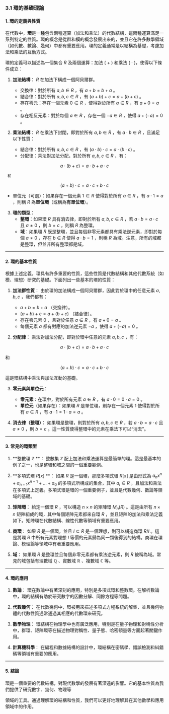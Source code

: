 ### 3.1 環的基礎理論
#### 1. 環的定義與性質

在代數中，**環**是一種包含兩種運算（加法和乘法）的代數結構，這兩種運算滿足一系列特定的性質。環的概念是從群和模的概念發展出來的，並且它在許多數學領域（如代數、數論、幾何）中都有重要應用。環的定義通常是以結構為基礎，考慮加法和乘法的互動方式。

環的定義可以描述為一個集合  $`R`$  及兩個運算：加法 ( $`+`$ ) 和乘法 ( $`\cdot`$ )，使得以下條件成立：

1. **加法結構**： $`R`$  在加法下構成一個阿貝爾群。
   - 交換律：對於所有  $`a, b \in R`$ ，有  $`a + b = b + a`$ 。
   - 結合律：對於所有  $`a, b, c \in R`$ ，有  $`(a + b) + c = a + (b + c)`$ 。
   - 存在零元：存在一個元素  $`0 \in R`$ ，使得對於所有  $`a \in R`$ ，有  $`a + 0 = a`$ 。
   - 存在相反元素：對於每個  $`a \in R`$ ，存在一個  $`-a \in R`$ ，使得  $`a + (-a) = 0`$ 。

2. **乘法結構**： $`R`$  在乘法下封閉，即對於所有  $`a, b \in R`$ ，有  $`a \cdot b \in R`$ ，且滿足以下性質：
   - 結合律：對於所有  $`a, b, c \in R`$ ，有  $`(a \cdot b) \cdot c = a \cdot (b \cdot c)`$ 。
   - 分配律：乘法對加法分配，對於所有  $`a, b, c \in R`$ ，有：
     
```math
a \cdot (b + c) = a \cdot b + a \cdot c
```

     和
     
```math
(a + b) \cdot c = a \cdot c + b \cdot c
```

   - 單位元（可選）：如果存在一個元素  $`1 \in R`$  使得對於所有  $`a \in R`$ ，有  $`a \cdot 1 = a`$ ，則稱  $`R`$  為**單位環**（或稱為**有單位環**）。

3. **環的類型**：
   - **整環**：如果環  $`R`$  具有消去律，即對於所有  $`a, b, c \in R`$ ，若  $`a \cdot b = a \cdot c`$  且  $`a \neq 0`$ ，則  $`b = c`$ ，則稱  $`R`$  為整環。
   - **域**：如果環  $`R`$  既是整環，並且每個非零元素都具有乘法逆元素，即對於每個  $`a \neq 0`$ ，存在  $`b \in R`$  使得  $`a \cdot b = 1`$ ，則稱  $`R`$  為域。注意，所有的域都是整環，但並非所有整環都是域。

---

#### 2. 環的基本性質

根據上述定義，環具有許多重要的性質，這些性質是代數結構和其他代數系統（如模、理想）研究的基礎。下面列出一些基本的環的性質：

1. **加法群性質**：
   由於環的加法構成一個阿貝爾群，因此對於環中的任意元素  $`a, b, c`$ ，我們都有：
   -  $`a + b = b + a`$ （交換律）。
   -  $`(a + b) + c = a + (b + c)`$ （結合律）。
   - 存在零元素  $`0`$ ，且對於任意  $`a \in R`$ ，有  $`a + 0 = a`$ 。
   - 每個元素  $`a`$  都有對應的加法逆元素  $`-a`$ ，使得  $`a + (-a) = 0`$ 。

2. **分配律**：
   乘法對加法分配，即對於環中任意的元素  $`a, b, c`$ ，有：
   
```math
a \cdot (b + c) = a \cdot b + a \cdot c
```

   和
   
```math
(a + b) \cdot c = a \cdot c + b \cdot c
```

   這是環結構中乘法與加法互動的基礎。

3. **零元素與單位元**：
   - **零元素**：在環中，對於所有元素  $`a \in R`$ ，有  $`a \cdot 0 = 0 \cdot a = 0`$ 。
   - **單位元**（如果存在）：如果環  $`R`$  是單位環，則存在一個元素  $`1`$  使得對於所有  $`a \in R`$ ，有  $`a \cdot 1 = 1 \cdot a = a`$ 。

4. **消去律（整環）**：
   如果環是整環，則對於所有  $`a, b, c \in R`$ ，若  $`a \cdot b = a \cdot c`$  且  $`a \neq 0`$ ，則  $`b = c`$ 。這一性質使得整環中的元素在乘法下可以“消去”。

---

#### 3. 常見的環類型

1. **整數環  $`\mathbb{Z}`$ **：
   整數集  $`\mathbb{Z}`$  配上加法和乘法運算是最簡單的環。這是最基本的例子之一，也是整環和域之間的一個重要範例。

2. **多項式環  $`R[x]`$ **：
   如果  $`R`$  是一個環，那麼多項式環  $`R[x]`$  是由形式為  $`a_n x^n + a_{n-1} x^{n-1} + \dots + a_0`$  的多項式所構成的集合，其中  $`a_i \in R`$ ，且加法和乘法在多項式上定義。多項式環是環的一個重要例子，並且是代數幾何、數論等領域的基礎。

3. **矩陣環**：
   給定一個環  $`R`$ ，可以構造  $`n \times n`$  的矩陣環  $`M_n(R)`$ 。這是由所有  $`n \times n`$  矩陣組成的環，其中每個矩陣元素都來自環  $`R`$ ，並且矩陣的加法和乘法定義如下。矩陣環在代數結構、線性代數等領域有重要應用。

4. **商環**：
   如果  $`R`$  是一個環，並且  $`I \subseteq R`$  是一個理想，則可以構造商環  $`R/I`$ 。這是將環  $`R`$  中所有元素對理想  $`I`$  等價的元素歸為同一類後得到的結構。商環在環論、模理論等領域中有著重要應用。

5. **域**：
   如果環  $`R`$  是整環並且每個非零元素都有乘法逆元素，則  $`R`$  被稱為域。常見的域包括有理數域  $`\mathbb{Q}`$ 、實數域  $`\mathbb{R}`$ 、複數域  $`\mathbb{C}`$  等。

---

#### 4. 環的應用

1. **數論**：
   環在數論中有著深刻的應用，特別是多項式環和整數環。在解析數論中，環的結構有助於研究數字的因數分解、同餘方程等問題。

2. **代數幾何**：
   在代數幾何中，環被用來描述多項式方程系統的解集，並且幾何物體的代數性質通常通過其相應的代數環來研究。

3. **數學物理**：
   環結構在物理學中也有廣泛應用，特別是在量子物理和對稱性分析中，群環、矩陣環等在描述物理對稱性、量子態、哈密頓量等方面起著關鍵作用。

4. **計算機科學**：
   在編程和數據結構的設計中，環結構在密碼學、錯誤檢測和糾錯碼等領域有重要的應用。

---

#### 5. 結論

環是一個重要的代數結構，對現代數學的發展有著深遠的影響。它的基本性質為我們提供了研究數字、幾何、物理等

領域的工具。通過理解環的結構和性質，我們可以更好地理解其在其他數學和應用領域中的作用。